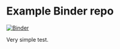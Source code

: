 Example Binder repo
===================

[![Binder](https://mybinder.org/badge_logo.svg)](https://mybinder.org/v2/gh/smutch/binder_test/master?filepath=test.ipynb)

Very simple test.
